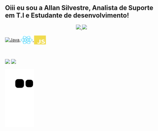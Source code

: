 ## Oiii eu sou a Allan Silvestre, Analista de Suporte em T.I e Estudante de desenvolvimento!
<div align="center">
  <a href="https://github.com/allan-silvestre">
  <img height="180em" src="https://github-readme-stats.vercel.app/api?username=allan-silvestre&show_icons=true&theme=dark&include_all_commits=true&count_private=true"/>
  <img height="180em" src="https://github-readme-stats.vercel.app/api/top-langs/?username=allan-silvestre&layout=compact&langs_count=7&theme=dark"/>
</div>
  
<div style="display: inline_block"><br>
  <img align="center" alt="Java" height="30" width="40" src="https://icongr.am/devicon/java-original.svg">
  <img align="center" alt="Rafa-React" height="30" width="40" src="https://raw.githubusercontent.com/devicons/devicon/master/icons/react/react-original.svg">
  <img align="center" alt="Rafa-Js" height="30" width="40" src="https://raw.githubusercontent.com/devicons/devicon/master/icons/javascript/javascript-plain.svg">
</div>
<br><br>
<div> 
 
  <a href="https://instagram.com/rafaballerini" target="_blank"><img src="https://img.shields.io/badge/-Instagram-%23E4405F?style=for-the-badge&logo=instagram&logoColor=white" target="_blank"></a>
  <a href="https://www.linkedin.com/in/rafaella-ballerini-45875016a" target="_blank"><img src="https://img.shields.io/badge/-LinkedIn-%230077B5?style=for-the-badge&logo=linkedin&logoColor=white" target="_blank"></a> 
 
  ![Snake animation](https://github.com/rafaballerini/rafaballerini/blob/output/github-contribution-grid-snake.svg)
 
</div>
